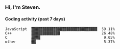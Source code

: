 ### Hi, I'm Steven.

#### Coding activity (past 7 days)
```
JavaScript  ▓▓▓▓▓▓▓▓▓▓▓▓▓▓▓▓▓▓▓▓▓▓▓▓▓▓▓▓▓▓  59.11%
C++         ▓▓▓▓▓▓▓▓▓▓▓▓▓                   26.48%
C           ▓▓▓▓                             9.05%
other       ▓▓                               5.37%
```

